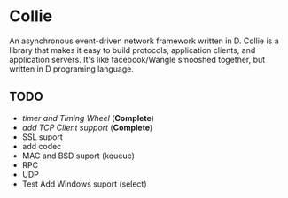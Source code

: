 # Collie
An asynchronous event-driven network framework written in D.
Collie is a library that makes it easy to build protocols, application clients, and application servers.
It's like facebook/Wangle smooshed together, but written in D programing language.

## TODO
- _timer and  Timing Wheel_ (__Complete__)
- _add TCP Client support_ (__Complete__)
- SSL suport
- add codec 
- MAC and BSD suport (kqueue)
- RPC
- UDP
- Test Add Windows suport (select)
